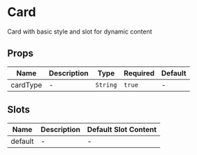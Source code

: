 # Card

Card with basic style and slot for dynamic content

## Props

<!-- @vuese:Card:props:start -->
|Name|Description|Type|Required|Default|
|---|---|---|---|---|
|cardType|-|`String`|`true`|-|

<!-- @vuese:Card:props:end -->


## Slots

<!-- @vuese:Card:slots:start -->
|Name|Description|Default Slot Content|
|---|---|---|
|default|-|-|

<!-- @vuese:Card:slots:end -->


